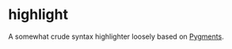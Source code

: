 highlight
===============

A somewhat crude syntax highlighter loosely based on [Pygments](pygments.org).
